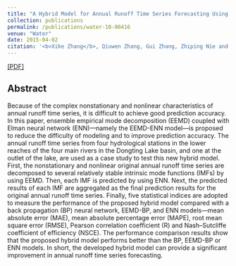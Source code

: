```yaml
---
title: "A Hybrid Model for Annual Runoff Time Series Forecasting Using Elman Neural Network with Ensemble Empirical Mode Decomposition"
collection: publications
permalink: /publications/water-10-00416
venue: "Water"
date: 2015-04-02
citation: '<b>Xike Zhang</b>, Qiuwen Zhang, Gui Zhang, Zhiping Nie and Zifan Gui. <i>Water</i>. 2018, 10, 416.'
---
```

[[PDF]](<!--https://www.mdpi.com/2073-4441/10/4/416/pdf-->)

## Abstract
Because of the complex nonstationary and nonlinear characteristics of annual runoff time series, it is difficult to achieve good prediction accuracy. In this paper, ensemble empirical mode decomposition (EEMD) coupled with Elman neural network (ENN)—namely the EEMD-ENN model—is proposed to reduce the difficulty of modeling and to improve prediction accuracy. The annual runoff time series from four hydrological stations in the lower reaches of the four main rivers in the Dongting Lake basin, and one at the outlet of the lake, are used as a case study to test this new hybrid model. First, the nonstationary and nonlinear original annual runoff time series are decomposed to several relatively stable intrinsic mode functions (IMFs) by using EEMD. Then, each IMF is predicted by using ENN. Next, the predicted results of each IMF are aggregated as the final prediction results for the original annual runoff time series. Finally, five statistical indices are adopted to measure the performance of the proposed hybrid model compared with a back propagation (BP) neural network, EEMD-BP, and ENN models—mean absolute error (MAE), mean absolute percentage error (MAPE), root mean square error (RMSE), Pearson correlation coefficient (R) and Nash–Sutcliffe coefficient of efficiency (NSCE). The performance comparison results show that the proposed hybrid model performs better than the BP, EEMD-BP or ENN models. In short, the developed hybrid model can provide a significant improvement in annual runoff time series forecasting.
